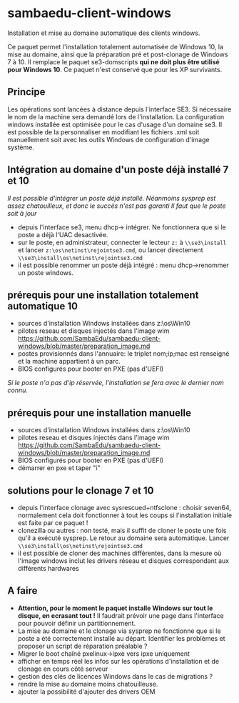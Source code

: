 # sambaedu-client-windows
Installation et mise au domaine automatique des clients windows.

Ce paquet permet l'installation totalement automatisée de Windows 10, la mise au domaine, ainsi que la préparation pré et post-clonage de Windows 7 à 10. Il remplace le paquet se3-domscripts **qui ne doit plus être utilisé pour Windows 10**. Ce paquet n'est conservé que pour les XP survivants.

## Principe
Les opérations sont lancées à distance depuis l'interface SE3. Si nécessaire le nom de la machine sera demandé lors de l'installation.
La configuration windows installée est optimisée pour le cas d'usage d'un domaine se3. Il est possible de la personnaliser en modifiant les fichiers .xml soit manuellement soit avec les outils Windows de configuration d'image système.

## Intégration au domaine d'un poste déjà installé 7 et 10
*Il est possible d'intégrer un poste déjà installé. Néanmoins sysprep est assez chatouilleux, et donc le succès n'est pas garanti Il faut que le poste soit à jour*
- depuis l'interface se3, menu dhcp-> intégrer. Ne fonctionnera que si le poste a déjà l'UAC desactivée.
- sur le poste, en administrateur, connecter le lecteur `z:` à `\\se3\install` et lancer  `z:\os\netinst\rejointse3.cmd`, ou lancer directement `\\se3\install\os\netinst\rejointse3.cmd`
- il est possible renommer un poste déjà intégré : menu dhcp->renommer un poste windows. 

## prérequis pour une installation totalement automatique 10
- sources d'installation Windows installées dans z:\os\Win10
- pilotes reseau et disques injectés dans l'image wim https://github.com/SambaEdu/sambaedu-client-windows/blob/master/preparation_image.md
- postes provisionnés dans l'annuaire:  le triplet nom;ip;mac est renseigné et la machine appartient à un parc.
- BIOS configurés pour booter en PXE (pas d'UEFI)

*Si le poste n'a pas d'ip réservée, l'installation se fera avec le dernier nom connu.*
## prérequis pour une installation manuelle

- sources d'installation Windows installées dans z:\os\Win10
- pilotes reseau et disques injectés dans l'image wim  https://github.com/SambaEdu/sambaedu-client-windows/blob/master/preparation_image.md
- BIOS configurés pour booter en PXE (pas d'UEFI)
- démarrer en pxe et taper "i"



## solutions pour le clonage 7 et 10
- depuis l'interface clonage avec sysrescued+ntfsclone : choisir seven64, normalement cela doit fonctionner à tout les coups si l'installation initiale est faite par  ce paquet !
- clonezilla ou autres : non testé, mais il suffit de cloner le poste une fois qu'il a exécuté sysprep. Le retour au domaine sera automatique. Lancer `\\se3\install\os\netinst\rejointse3.cmd` 
- il est possible de cloner des machines différentes, dans la mesure où l'image windows inclut les drivers réseau et disques correspondant aux différents hardwares

## A faire

- **Attention, pour le moment le paquet installe Windows sur tout le disque, en ecrasant tout !** Il faudrait prévoir une page dans l'interface pour pouvoir définir un partitionnement.
- La mise au domaine et le clonage via sysprep ne fonctionne que si le poste a été correctement installé au départ. Identifier les problèmes et proposer un script de réparation préalable ?
- Migrer le boot chaîné pxelinux->ipxe vers ipxe uniquement
- afficher en temps réel les infos sur les opérations d'installation et  de clonage en cours côté serveur
- gestion des clés de licences Windows dans le cas de migrations ?
- rendre la mise au domaine moins chatouilleuse.
- ajouter la possibilité d'ajouter des drivers OEM


